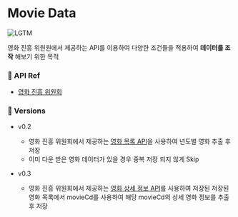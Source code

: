 # Movie Data

![LGTM](https://i.lgtm.fun/2t2c.png)

영화 진흥 위원원에서 제공하는 API를 이용하여 다양한 조건들을 적용하여 **데이터를 조작** 해보기 위한 목적

### 📖 API Ref
- [영화 진흥 위원회](https://www.kobis.or.kr/kobisopenapi/homepg/apiservice/searchServiceInfo.do)

### 🎁 Versions
- v0.2
    - 영화 진흥 위원회에서 제공하는 [영화 목록 API](https://www.kobis.or.kr/kobisopenapi/homepg/apiservice/searchServiceInfo.do)을 사용하여 년도별 영화 추출 후 저장
    - 이미 다운 받은 영화 데이터가 있을 경우 중복 저장 되지 않게 Skip

- v0.3 
    - 영화 진흥 위원회에서 제공하는 [영화 상세 정보 API](https://www.kobis.or.kr/kobisopenapi/homepg/apiservice/searchServiceInfo.do)를 사용하여 저장된 저장된 영화 목록에서 movieCd를 사용하여 해당 movieCd의 상세 영화 정보를 추출 후 저장